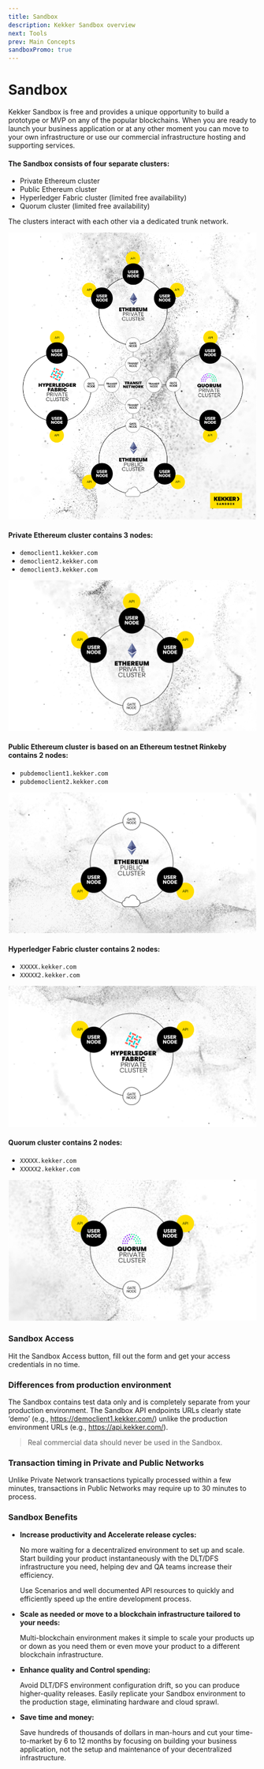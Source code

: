 ```yaml
---
title: Sandbox
description: Kekker Sandbox overview
next: Tools
prev: Main Concepts
sandboxPromo: true
---
```


# Sandbox

Kekker Sandbox is free and provides a unique opportunity to build a prototype or MVP on any of the popular blockchains. 
When you are ready to launch your business application or at any other moment you can move to your own infrastructure 
or use our commercial infrastructure hosting and supporting services.

#### The Sandbox consists of four separate clusters:
* Private Ethereum cluster
* Public Ethereum cluster
* Hyperledger Fabric cluster (limited free availability)
* Quorum cluster (limited free availability)

The clusters interact with each other via a dedicated trunk network.

![Kekker Sandbox Scheme](KekkerSandboxLight.png)


#### Private Ethereum cluster contains 3 nodes:

* `democlient1.kekker.com`
* `democlient2.kekker.com`
* `democlient3.kekker.com`

![Ethereum Private Cluster](EthereumPrivateC.png)

#### Public Ethereum cluster is based on an Ethereum testnet Rinkeby contains 2 nodes:

* `pubdemoclient1.kekker.com`
* `pubdemoclient2.kekker.com`

![Ethereum Public Cluster](EthereumPublicC.png)

#### Hyperledger Fabric cluster contains 2 nodes:

* `XXXXX.kekker.com`
* `XXXXX2.kekker.com`

![Hyperledger Private Cluster](HyperledgerPrivateC.png)

#### Quorum cluster contains 2 nodes:
* `XXXXX.kekker.com`
* `XXXXX2.kekker.com`

![Quorum Private Cluster](QuorumPrivateC.png)

### Sandbox Access
Hit the Sandbox Access button, fill out the form and get your access credentials in no time. 

### Differences from production environment
The Sandbox contains test data only and is completely separate from your production environment. 
The Sandbox API endpoints URLs clearly state ‘demo’ (e.g., https://democlient1.kekker.com/) 
unlike the production environment URLs (e.g., https://api.kekker.com/).

> Real commercial data should never be used in the Sandbox.

### Transaction timing in Private and Public Networks
Unlike Private Network transactions typically processed within a few minutes, 
transactions in Public Networks may require up to 30 minutes to process.

### Sandbox Benefits 

* **Increase productivity and Accelerate release cycles:** 
   
   No more waiting for a decentralized environment to set up and scale. 
Start building your product instantaneously with the DLT/DFS infrastructure you need, 
helping dev and QA teams increase their efficiency. 

   Use Scenarios and well documented API resources to quickly and efficiently speed up the entire development process.

* **Scale as needed or move to a blockchain infrastructure tailored to your needs:** 
   
   Multi-blockchain environment makes it simple to scale your products up or down as you need them or even move your product to a different blockchain infrastructure.

* **Enhance quality and Control spending:** 
   
   Avoid DLT/DFS environment configuration drift, so you can produce higher-quality releases. Easily replicate your Sandbox environment to the production stage, eliminating hardware and cloud sprawl.

* **Save time and money:** 
   
   Save hundreds of thousands of dollars in man-hours and cut your time-to-market by 6 to 12 months 
   by focusing on building your business application, not the setup and maintenance of your decentralized infrastructure.

